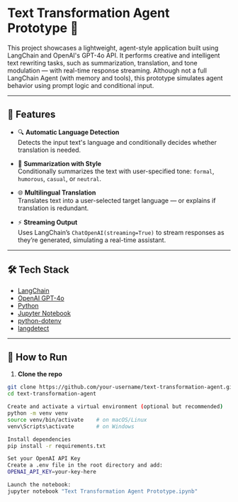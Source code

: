 # Text Transformation Agent Prototype 🧠

This project showcases a lightweight, agent-style application built using LangChain and OpenAI's GPT-4o API. It performs creative and intelligent text rewriting tasks, such as summarization, translation, and tone modulation — with real-time response streaming. Although not a full LangChain Agent (with memory and tools), this prototype simulates agent behavior using prompt logic and conditional input.

---

## 🚀 Features

- 🔍 **Automatic Language Detection**  
  Detects the input text's language and conditionally decides whether translation is needed.

- 📝 **Summarization with Style**  
  Conditionally summarizes the text with user-specified tone: `formal`, `humorous`, `casual`, or `neutral`.

- 🌐 **Multilingual Translation**  
  Translates text into a user-selected target language — or explains if translation is redundant.

- ⚡ **Streaming Output**  
  Uses LangChain’s `ChatOpenAI(streaming=True)` to stream responses as they’re generated, simulating a real-time assistant.

---

## 🛠 Tech Stack

- [LangChain](https://www.langchain.com/)
- [OpenAI GPT-4o](https://platform.openai.com/)
- [Python](https://www.python.org/)
- [Jupyter Notebook](https://jupyter.org/)
- [python-dotenv](https://pypi.org/project/python-dotenv/)
- [langdetect](https://pypi.org/project/langdetect/)

---

## 🧪 How to Run

1. **Clone the repo**

```bash
git clone https://github.com/your-username/text-transformation-agent.git
cd text-transformation-agent

Create and activate a virtual environment (optional but recommended)
python -m venv venv
source venv/bin/activate    # on macOS/Linux
venv\Scripts\activate       # on Windows

Install dependencies
pip install -r requirements.txt

Set your OpenAI API Key
Create a .env file in the root directory and add:
OPENAI_API_KEY=your-key-here

Launch the notebook:
jupyter notebook "Text Transformation Agent Prototype.ipynb"
